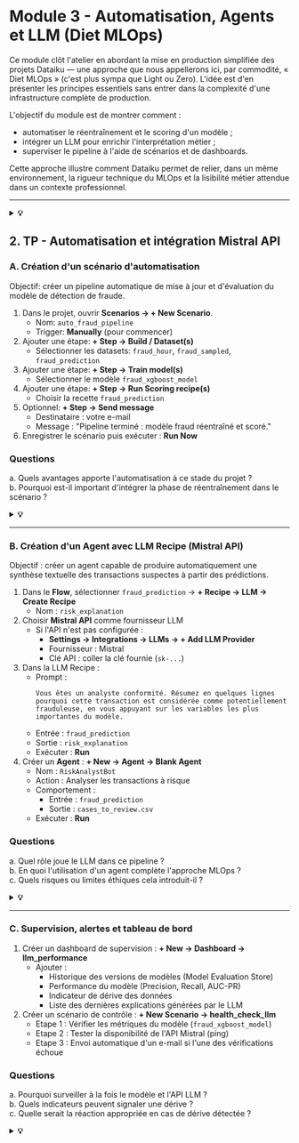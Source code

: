 # Module 3 - Automatisation, Agents et LLM (Diet MLOps)

Ce module clôt l'atelier en abordant la mise en production simplifiée des projets Dataiku — une approche que nous appellerons ici, par commodité, « Diet MLOps » (c'est plus sympa que Light ou Zero).
L'idée est d'en présenter les principes essentiels sans entrer dans la complexité d'une infrastructure complète de production.

L'objectif du module est de montrer comment :
- automatiser le réentraînement et le scoring d'un modèle ;  
- intégrer un LLM pour enrichir l'interprétation métier ;  
- superviser le pipeline à l'aide de scénarios et de dashboards.

Cette approche illustre comment Dataiku permet de relier, dans un même environnement, la rigueur technique du MLOps et la lisibilité métier attendue dans un contexte professionnel.

---

<details>
  <summary><strong>💡</strong></summary>

## Rappels théoriques - concepts clés

### Qu'est-ce que le MLOps ?
Le MLOps (Machine Learning Operations) désigne l'ensemble des pratiques qui permettent de déployer, surveiller et maintenir des modèles de machine learning en production. Son objectif est d'industrialiser la chaîne de valeur de la data science: passer du prototype à un système exploitable, fiable et maintenable.

Un pipeline MLOps typique comprend:
1. Ingestion des données (collecte et validation)
2. Préparation et feature engineering
3. Entraînement du modèle
4. Déploiement en production
5. Supervision et alertes
6. Itération et réentraînement

Bénéfices principaux: automatisation, traçabilité, reproductibilité et gouvernance du modèle. Dataiku intègre ces fonctions via les **Scenarios**, le **Model Versioning** et les **Metrics Stores**.

---

### Automatisation: du pipeline au scénario
Un scénario Dataiku est une suite d'actions exécutées automatiquement selon un déclencheur (horaire, changement de dataset, exécution manuelle, etc.). Il permet par exemple de:
- actualiser les données brutes;
- réentraîner un modèle existant;
- lancer des prédictions;
- notifier une équipe (e-mail, webhook, Slack, etc.).

L'automatisation réduit le risque d'erreur humaine et garantit la cohérence du pipeline au fil du temps.

---

### Agents intelligents et orchestration
Les Agents sont des entités logicielles capables d'exécuter des tâches ou de répondre à des requêtes en utilisant des données et des modèles internes.
Dans Dataiku, ils peuvent:
- appeler des modèles prédictifs existants (par ex. `fraud_xgboost_model`);
- utiliser une **LLM Recipe** pour interagir en langage naturel;
- produire un rapport ou exporter des cas à vérifier.

Ils combinent plusieurs briques: automatisation, accès contextuel aux données, et interface conversationnelle.

---

### LLM: modèles de langage et intégration API
Les LLM (Large Language Models) sont des modèles pré-entraînés sur de grandes quantités de texte, capables de générer, résumer ou reformuler du langage naturel. Dataiku permet d'intégrer ces modèles via une **LLM Recipe**, en connectant une API externe comme Mistral, OpenAI ou Claude.

Principe:
1. Créer un connecteur d'API sécurisé (clé privée).
2. Rédiger une prompt adaptée au contexte métier.
3. Exécuter la recette pour générer un texte ou une décision.

Exemple: faire résumer par le LLM les transactions suspectes pour produire un rapport automatique.

---

### Supervision et surveillance des modèles
Une fois en production, les modèles doivent être surveillés pour détecter les dérives:
- Data drift: changement dans la distribution des variables.
- Concept drift: changement de la relation entre les variables et la cible.
- Performance drift: baisse du Recall, de la Precision ou du F1-score.

Dataiku propose un Model Evaluation Store pour centraliser et comparer les métriques au fil du temps.

---

### Glossaire
| Terme | Définition concise |
|-------|--------------------|
| MLOps | Pratiques visant à automatiser et fiabiliser le cycle de vie des modèles ML |
| Pipeline | Enchaînement de tâches: préparation -> modélisation -> prédiction -> surveillance |
| Scénario | Suite d'actions exécutées automatiquement dans Dataiku |
| Agent | Entité logicielle autonome capable d'agir ou de répondre à une demande |
| LLM | Modèle de langage massif, utilisé pour générer ou interpréter du texte |
| Drift | Evolution des données ou du comportement du modèle dans le temps |
| Monitoring | Suivi continu des performances et alertes automatiques |

---

</details>

## 2. TP - Automatisation et intégration Mistral API

### A. Création d'un scénario d'automatisation
Objectif: créer un pipeline automatique de mise à jour et d'évaluation du modèle de détection de fraude.

1. Dans le projet, ouvrir **Scenarios -> + New Scenario**.
   - Nom: `auto_fraud_pipeline`
   - Trigger: **Manually** (pour commencer)
2. Ajouter une étape: **+ Step -> Build / Dataset(s)**
   - Sélectionner les datasets: `fraud_hour`, `fraud_sampled`, `fraud_prediction`
3. Ajouter une étape: **+ Step -> Train model(s)**
   - Sélectionner le modèle `fraud_xgboost_model`
4. Ajouter une étape: **+ Step -> Run Scoring recipe(s)**
   - Choisir la recette `fraud_prediction`
5. Optionnel: **+ Step -> Send message**
   - Destinataire : votre e-mail
   - Message  : "Pipeline terminé : modèle fraud réentraîné et scoré."
6. Enregistrer le scénario puis exécuter : **Run Now**

### Questions
a. Quels avantages apporte l'automatisation à ce stade du projet ?  
b. Pourquoi est-il important d'intégrer la phase de réentraînement dans le scénario ?

<details>
  <summary><strong>💡</strong></summary>

a. L'automatisation réduit les erreurs manuelles, garantit la reproductibilité et libère du temps pour l'analyse.  
b. Le réentraînement périodique permet de s'adapter aux évolutions des données et de prévenir la dérive du modèle.

</details>

---

### B. Création d'un Agent avec LLM Recipe (Mistral API)
Objectif : créer un agent capable de produire automatiquement une synthèse textuelle des transactions suspectes à partir des prédictions.

1. Dans le **Flow**, sélectionner `fraud_prediction` -> **+ Recipe -> LLM -> Create Recipe**
   - Nom : `risk_explanation`
2. Choisir **Mistral API** comme fournisseur LLM
   - Si l'API n'est pas configurée :
     - **Settings -> Integrations -> LLMs -> + Add LLM Provider**
     - Fournisseur : Mistral
     - Clé API : coller la clé fournie (`sk-...`)
3. Dans la LLM Recipe :
   - Prompt :
     ```
     Vous êtes un analyste conformité. Résumez en quelques lignes pourquoi cette transaction est considérée comme potentiellement frauduleuse, en vous appuyant sur les variables les plus importantes du modèle.
     ```
   - Entrée : `fraud_prediction`
   - Sortie : `risk_explanation`
   - Exécuter : **Run**
4. Créer un **Agent** : **+ New -> Agent -> Blank Agent**
   - Nom : `RiskAnalystBot`
   - Action : Analyser les transactions à risque
   - Comportement :
     - Entrée : `fraud_prediction`
     - Sortie : `cases_to_review.csv`
   - Exécuter : **Run**

### Questions
a. Quel rôle joue le LLM dans ce pipeline ?  
b. En quoi l'utilisation d'un agent complète l'approche MLOps ?  
c. Quels risques ou limites éthiques cela introduit-il ?

<details>
  <summary><strong>💡</strong></summary>

a. Le LLM produit une interprétation en langage naturel des résultats du modèle, facilitant la lecture pour un analyste non technique.  
b. L'agent automatise la décision post-prédiction, ce qui étend la chaîne MLOps jusqu'à la communication.  
c. Risques : hallucinations, biais, fuites de données sensibles. D'où l'importance du contrôle humain et des garde-fous pour la science et la gouvernance des données !

</details>

---

### C. Supervision, alertes et tableau de bord

1. Créer un dashboard de supervision : **+ New -> Dashboard -> llm_performance**
   - Ajouter :
     - Historique des versions de modèles (Model Evaluation Store)
     - Performance du modèle (Precision, Recall, AUC-PR)
     - Indicateur de dérive des données
     - Liste des dernières explications générées par le LLM
2. Créer un scénario de contrôle : **+ New Scenario -> health_check_llm**
   - Etape 1 : Vérifier les métriques du modèle (`fraud_xgboost_model`)
   - Etape 2 : Tester la disponibilité de l'API Mistral (ping)
   - Etape 3 : Envoi automatique d'un e-mail si l'une des vérifications échoue

### Questions
a. Pourquoi surveiller à la fois le modèle et l'API LLM ?  
b. Quels indicateurs peuvent signaler une dérive ?  
c. Quelle serait la réaction appropriée en cas de dérive détectée ?

<details>
  <summary><strong>💡</strong></summary>

a. Le modèle et le LLM sont deux points de défaillance : si l'un faiblit, la chaîne complète est compromise.  
b. Baisse du Recall, hausse du taux d'erreur, variation des distributions ou latence excessive de l'API.  
c. Examiner les logs, réentraîner le modèle si nécessaire, ou ajuster les seuils et prompts.

---

## 3. Perspective métier - mise en production responsable dans Dataiku
La mise en production d'un pipeline Dataiku intégrant des modèles et des LLM engage la responsabilité opérationnelle et la qualité du pilotage.

- Traçabilité et documentation :
  chaque composant du Flow (dataset, recipe, modèle, scénario) est historisé. Le Model Evaluation Store conserve les versions et leurs métriques, permettant d'auditer les choix.
- Validation humaine et gouvernance :
  Dataiku ne remplace pas le contrôle métier. Les recettes automatisées et les agents doivent être supervisés par un analyste ou un data scientist avant toute décision opérationnelle. L'export `cases_to_review.csv` matérialise ce principe.
- Coût et scalabilité :
  l'intégration d'un LLM via API (ici Mistral) a un coût proportionnel aux requêtes. Calibrer la fréquence et cibler les usages à forte valeur ajoutée. Les scénarios peuvent conditionner l'exécution de la LLM Recipe aux seuls cas suspects.
- Surveillance continue et itération :
  le scénario `health_check_llm` illustre la capacité de Dataiku à déclencher des alertes ou des réentraînements automatiques selon des métriques définies.

---

## Ressources
- Documentation Dataiku - Scenarios : https ://doc.dataiku.com/dss/latest/scenarios/index.html
- Dataiku - Agents and LLM Integrations : https ://doc.dataiku.com/dss/latest/agents/index.html
- Mistral API Reference : https://docs.mistral.ai
- Dataiku Academy - MLOps Concepts: https://academy.dataiku.com

</details>
